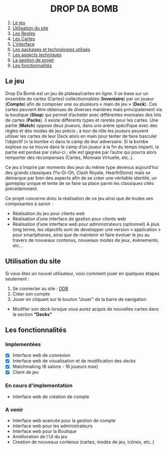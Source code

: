 <h1 align="center"> DROP DA BOMB </h1>

1. [Le jeu](#le-jeu)
2. [Utilisation du site](#utilisation-du-site)
3. [Les Regles](https://github.com/Vinspi/DropDaBomb/blob/master/DDB_NODE/DDB/Documentation/LesRegles.md)
4. [Les Cartes](https://github.com/Vinspi/DropDaBomb/blob/master/DDB_NODE/Documentation/LesCartes.md)
5. [L'interface](https://github.com/Vinspi/DropDaBomb/blob/master/DDB_NODE/Documentation/Interface.md)
6. [Les packages et technologies utilisés](https://github.com/Vinspi/DropDaBomb/blob/master/DDB_NODE/Documentation/Packages.md)
7. [Les aspects techniques](https://github.com/Vinspi/DropDaBomb/blob/master/DDB_NODE/Documentation/Technique.md)
8. [La gestion de projet](https://github.com/Vinspi/DropDaBomb/blob/master/DDB_NODE/Documentation/GestionProjet.md)
9. [Les fonctionnalités](#les-fonctionnalités)

## Le jeu

Drop Da Bomb est un jeu de plateau/cartes en ligne.
Il se base sur un ensemble de cartes (Cartes) collectionnables (**Inventaire**) par un joueur (**Compte**) afin de composer une ou plusieurs « main de jeu » (**Deck**). 
Ces cartes peuvent être obtenues de diverses manières mais principalement via la boutique (**Shop**) qui permet d’acheter avec différentes monnaies des lots de cartes (**Packs**). Il existe différents types et raretés pour les cartes. 
Une partie (**Match**) oppose deux joueurs, dans une arène spécifique avec des règles et des modes de jeu précis ; à tour de rôle les joueurs peuvent utiliser les cartes de leur Deck alors en main pour tenter de faire basculer l’objectif (« la bombe ») dans le camp de leur adversaire. 
Si la bombe explose ou se trouve dans le camp d’un joueur à la fin du temps imparti, la partie est perdue par celui-ci ; elle est gagnée par l’autre qui pourra alors remporter des récompenses (Cartes, Monnaie Virtuelle, etc..).

Ce jeu s’inspire par moments des jeux du même type devenus aujourd’hui des grands classiques (Yu-Gi-Oh, Clash Royale, HearthStone) mais se démarque par bien des aspects afin de se créer une véritable identité, un gameplay unique et tente de se faire sa place parmi les classiques cités précédemment. 

Ce projet concerne donc la réalisation de ce jeu ainsi que de toutes ses composantes à savoir : 
-	Réalisation du jeu pour clients web
-	Réalisation d’une interface de gestion pour clients web
-	Réalisation d’une interface web pour administrateurs (optionnel)
A plus long terme, les objectifs sont de développer une version « application » pour smartphones, ainsi que de maintenir et faire évoluer le jeu au travers de nouveaux contenus, nouveaux modes de jeux, évènements, etc... 


## Utilisation du site

Si vous êtes un nouvel utilisateur, voici comment jouer en quelques étapes seulement : 

1. Se connecter au site : [DDB](http://217.182.69.175:8081/Account)
2. Créer son compte 
3. Jouer en cliquant sur le bouton "Jouer" de la barre de navigation

+ Modifier son deck lorsque vous aurez acquis de nouvelles cartes dans la section **"Decks"**

## Les fonctionnalités 

### Implementées

- [x] Interface web de connexion
- [x] Interface web de visualisation et de modification des decks
- [x] Matchmaking (8 salons - 16 joueurs max)
- [x] Client de jeu 

### En cours d'implementation

* Interface web de création de compte

### A venir 

* Interface web avancée pour la gestion de compte
* Interface web pour les administrateurs
* Interface web pour la Boutique
* Amélioration de l'UI du jeu 
* Creation de nouveaux contenus (cartes, modes de jeu, icônes, etc..)
